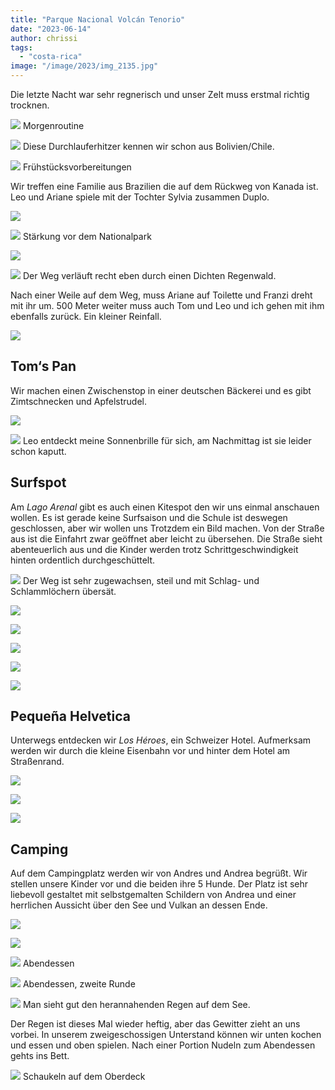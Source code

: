 ```yaml
---
title: "Parque Nacional Volcán Tenorio"
date: "2023-06-14"
author: chrissi
tags: 
  - "costa-rica"
image: "/image/2023/img_2135.jpg"
---
```


Die letzte Nacht war sehr regnerisch und unser Zelt muss erstmal richtig trocknen.

![](/image/2023/img_2031.jpg?w=1024)
Morgenroutine

![](/image/2023/img_2035.jpg?w=1024)
Diese Durchlauferhitzer kennen wir schon aus Bolivien/Chile.

![](/image/2023/img_2038.jpg?w=1024)
Frühstücksvorbereitungen

Wir treffen eine Familie aus Brazilien die auf dem Rückweg von Kanada ist. Leo und Ariane spiele mit der Tochter Sylvia zusammen Duplo.

![](/image/2023/img_2041.jpg?w=1024)

![](/image/2023/img_2047.jpg?w=1024)
Stärkung vor dem Nationalpark

![](/image/2023/img_2056-1-1.jpg?w=1024)

![](/image/2023/img_2060.jpg?w=768)
Der Weg verläuft recht eben durch einen Dichten Regenwald.

Nach einer Weile auf dem Weg, muss Ariane auf Toilette und Franzi dreht mit ihr um. 500 Meter weiter muss auch Tom und Leo und ich gehen mit ihm ebenfalls zurück. Ein kleiner Reinfall.

![](/image/2023/img_2064.jpg?w=768)

## Tom‘s Pan

Wir machen einen Zwischenstop in einer deutschen Bäckerei und es gibt Zimtschnecken und Apfelstrudel.

![](/image/2023/img_2124.jpg?w=768)

![](/image/2023/img_2129.jpg?w=768)
Leo entdeckt meine Sonnenbrille für sich, am Nachmittag ist sie leider schon kaputt.

## Surfspot

Am _Lago Arenal_ gibt es auch einen Kitespot den wir uns einmal anschauen wollen. Es ist gerade keine Surfsaison und die Schule ist deswegen geschlossen, aber wir wollen uns Trotzdem ein Bild machen. Von der Straße aus ist die Einfahrt zwar geöffnet aber leicht zu übersehen. Die Straße sieht abenteuerlich aus und die Kinder werden trotz Schrittgeschwindigkeit hinten ordentlich durchgeschüttelt.

![](/image/2023/img_2094.jpg?w=1024)
Der Weg ist sehr zugewachsen, steil und mit Schlag- und Schlammlöchern übersät.

![](/image/2023/img_2103.jpg?w=1024)

![](/image/2023/img_2113.jpg?w=1024)

![](/image/2023/img_2117.jpg?w=768)

![](/image/2023/img_2116.jpg?w=1024)

![](/image/2023/img_2106.jpg?w=1024)

## Pequeña Helvetica

Unterwegs entdecken wir _Los Héroes_, ein Schweizer Hotel. Aufmerksam werden wir durch die kleine Eisenbahn vor und hinter dem Hotel am Straßenrand.

![](/image/2023/img_2135.jpg?w=1024)

![](/image/2023/img_2137.jpg?w=1024)

![](/image/2023/img_2138.jpg?w=1024)

## Camping

Auf dem Campingplatz werden wir von Andres und Andrea begrüßt. Wir stellen unsere Kinder vor und die beiden ihre 5 Hunde. Der Platz ist sehr liebevoll gestaltet mit selbstgemalten Schildern von Andrea und einer herrlichen Aussicht über den See und Vulkan an dessen Ende.

![](/image/2023/img_2139.jpg?w=1024)

![](/image/2023/img_2141.jpg?w=768)

![](/image/2023/img_2145.jpg?w=1024)
Abendessen

![](/image/2023/img_2151.jpg?w=1024)
Abendessen, zweite Runde

![](/image/2023/img_2159.jpg?w=1024)
Man sieht gut den herannahenden Regen auf dem See.

Der Regen ist dieses Mal wieder heftig, aber das Gewitter zieht an uns vorbei. In unserem zweigeschossigen Unterstand können wir unten kochen und essen und oben spielen. Nach einer Portion Nudeln zum Abendessen gehts ins Bett.

![](/image/2023/img_2157.jpg?w=1024)
Schaukeln auf dem Oberdeck
